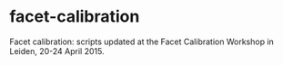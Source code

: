 # facet-calibration
Facet calibration: scripts updated at the Facet Calibration Workshop in Leiden, 20-24 April 2015.
